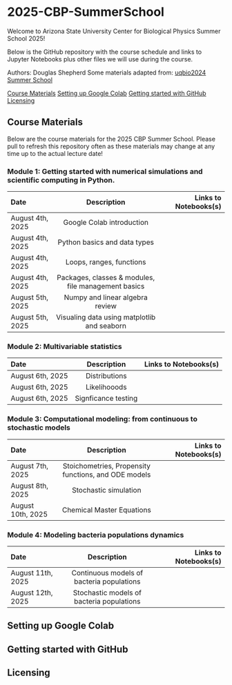 # 2025-CBP-SummerSchool
Welcome to Arizona State University Center for Biological Physics Summer School 2025!

Below is the GitHub repository with the course schedule and links to Jupyter Notebooks plus other files we will use during the course.

Authors: Douglas Shepherd
Some materials adapted from: [uqbio2024 Summer School](https://github.com/MunskyGroup/uqbio2024)


[Course Materials](#course-materials)
[Setting up Google Colab](#setting-up-google-colab)
[Getting started with GitHub](#setting-up-google-colab)
[Licensing](#licensing)


## Course Materials

Below are the course materials for the 2025 CBP Summer School.  Please pull to refresh this repository often as these materials may change at any time up to the actual lecture date!

### Module 1: Getting started with numerical simulations and scientific computing in Python.
| Date              | Description | Links to Notebooks(s)
| :---------------- | :------: | ----: |
| August 4th, 2025  | Google Colab introduction   | |
| August 4th, 2025  | Python basics and data types   |  |
| August 4th, 2025  | Loops, ranges, functions   |  |
| August 4th, 2025  | Packages, classes & modules, file management basics |  |
| August 5th, 2025  | Numpy and linear algebra review   |  |
| August 5th, 2025  | Visualing data using matplotlib and seaborn   |  |

### Module 2: Multivariable statistics
| Date              | Description | Links to Notebooks(s)
| :---------------- | :------: | ----: |
| August 6th, 2025  | Distributions   | |
| August 6th, 2025  | Likelihooods   |  |
| August 6th, 2025  | Signficance testing   |  |

### Module 3: Computational modeling: from continuous to stochastic models
| Date              | Description | Links to Notebooks(s)
| :---------------- | :------: | ----: |
| August 7th, 2025  | Stoichometries, Propensity functions, and ODE models   | |
| August 8th, 2025  | Stochastic simulation   |  |
| August 10th, 2025  | Chemical Master Equations   |  |

### Module 4: Modeling bacteria populations dynamics
| Date              | Description | Links to Notebooks(s)
| :---------------- | :------: | ----: |
| August 11th, 2025  | Continuous models of bacteria populations   | |
| August 12th, 2025  | Stochastic models of bacteria populations   |  |



## Setting up Google Colab

## Getting started with GitHub

## Licensing
